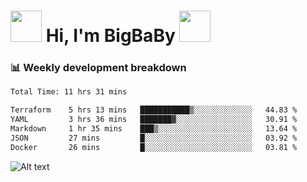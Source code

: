 <!-- Title -->
<h1>
    <img src="https://media.tenor.com/TlyRveJkgo4AAAAi/cloud-cloud-strife.gif" width="50"/>
    Hi, I'm BigBaBy
    <img src="https://media.tenor.com/TlyRveJkgo4AAAAi/cloud-cloud-strife.gif" width="50"/>
</h1>

<h3> 📊 Weekly development breakdown </h3>
<!-- waka-readme-stats -->

<!--START_SECTION:waka-->

```txt
Total Time: 11 hrs 31 mins

Terraform    5 hrs 13 mins   ███████████▒░░░░░░░░░░░░░   44.83 %
YAML         3 hrs 36 mins   ███████▓░░░░░░░░░░░░░░░░░   30.91 %
Markdown     1 hr 35 mins    ███▒░░░░░░░░░░░░░░░░░░░░░   13.64 %
JSON         27 mins         █░░░░░░░░░░░░░░░░░░░░░░░░   03.92 %
Docker       26 mins         █░░░░░░░░░░░░░░░░░░░░░░░░   03.81 %
```

<!--END_SECTION:waka-->

![Alt text](https://spotify-recently-played-readme.vercel.app/api?user=21b7yx6vkj66csord5swswvza&count=10&width=1000)
